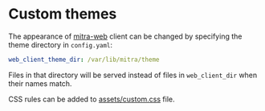 # Custom themes

The appearance of [mitra-web](https://codeberg.org/silverpill/mitra-web) client can be changed by specifying the theme directory in `config.yaml`:

```yaml
web_client_theme_dir: /var/lib/mitra/theme
```

Files in that directory will be served instead of files in `web_client_dir` when their names match.

CSS rules can be added to [assets/custom.css](https://codeberg.org/silverpill/mitra-web/src/branch/main/public/assets/custom.css) file.
